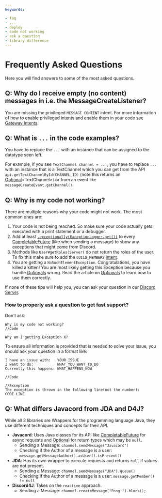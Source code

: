 ```yaml
---
keywords:

- faq
- ...
- deploy
- code not working
- ask a question
- library difference
---
```


# Frequently Asked Questions

Here you will find answers to some of the most asked questions.

## Q: Why do I receive empty (no content) messages in i.e. the MessageCreateListener?

You are missing the privileged `MESSAGE_CONTENT` intent. For more information of how to enable privileged intents and enable them in your code see [Gateway Intents](../basic-tutorials/gateway-intents.md).  

## Q: What is `...` in the code examples?

You have to replace the `...` with an instance that can be assigned to the datatype seen left. 

For example, if you see `TextChannel channel = ...`, you have to replace `...` with an instance that is a TextChannel which you can get from the API `api.getTextChannelById(CHANNEL_ID)` (note this returns an [Optional](../essential-knowledge/optionals)\<TextChannel\>) or from an event like `messageCreateEvent.getChannel()`.

## Q: Why is my code not working?

There are multiple reasons why your code might not work. The most common ones are:

1. Your code is not being reached. So make sure your code actually gets executed with a print statement or a debugger.
2. Add at least [`.exceptionally(ExceptionLogger.get())`](../essential-knowledge/completable-futures.html#exceptionally) to every [CompletableFuture](../essential-knowledge/completable-futures) (like when sending a message) to show any exceptions that might come from Discord.
3. Methods like `User#getRoles(Server)` do not return the roles of the user. To fix this make sure to add the `GUILD_MEMBERS` [intent](../basic-tutorials/gateway-intents).
4. You are getting a `NoSuchElementException`. Congratulations, you have killed a kitten! You are most likely getting this Exception because you handle [Optionals](../essential-knowledge/optionals) wrong. Read the article on [Optionals](../essential-knowledge/optionals) to learn how to use them correctly.

If none of these tips will help you, you can ask your question in our [Discord Server](https://discord.gg/javacord).

### How to properly ask a question to get fast support?
Don't ask:
```text:no-line-numbers
Why is my code not working?
//Code
```

```text:no-line-numbers
Why am I getting Exception X?
```

To ensure all information is provided that is needed to solve your issue, you should ask your question in a format like:
```text:no-line-numbers
I have an issue with:   YOUR_ISSUE
I want to do:           WHAT_YOU_WANT_TO_DO
Currently this happens: WHAT_HAPPENS_NOW

//Code

//Exception
The exception is thrown in the following line(not the number): CODE_LINE
```

## Q: What differs Javacord from JDA and D4J?

While all 3 libraries are Wrappers for the programming language Java, they use different techniques and concepts for their API.
* **Javacord**: Uses Java classes for its API like [CompletableFuture](../essential-knowledge/completable-futures) for async requests and [Optional](../essential-knowledge/optionals) for return types which may be `null`. 
  * Sending a Message: `channel.sendMessage("Javacord")`
  * Checking if the Author of a message is a user: `message.getMessageAuthor().asUser().isPresent()`
* **JDA**: Has its own wrapper to execute requests and returns `null` if values are not present.
  * Sending a Message: `channel.sendMessage("JDA").queue()`
  * Checking if the Author of a message is a user: `message.getMember() != null`
* **Discord4J**: Takes on the `reactive` approach. 
  * Sending a Message: `channel.createMessage("Pong!").block();`